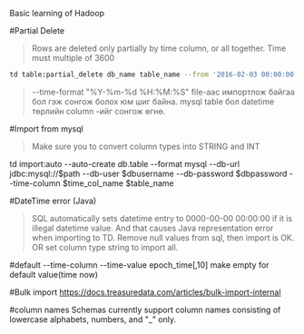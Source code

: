 Basic learning of Hadoop

#Partial Delete
> Rows are deleted only partially by time column, or all together. Time must multiple of 3600

```bash
td table:partial_delete db_name table_name --from '2016-02-03 00:00:00 JST' --to '2016-02-17 00:00:00 JST' -w
```

> --time-format "%Y-%m-%d %H:%M:%S" file-аас импортлож байгаа бол гэж сонгож болох юм шиг байна.
mysql table бол datetime төрлийн column -ийг сонгож өгнө.

#Import from mysql
>Make sure you to convert column types into STRING and INT 
>
td import:auto --auto-create $db.$table --format mysql --db-url jdbc:mysql://$path --db-user $dbusername --db-password $dbpassword --time-column $time_col_name $table_name

#DateTime error (Java)
> SQL automatically sets datetime entry to 0000-00-00 00:00:00 if it is illegal datetime value. And that causes Java representation error when importing to TD.
Remove null values from sql, then import is OK.
OR set column type string to import all.

#default --time-column
--time-value epoch_time[,10]
make empty for default value(time now)

#Bulk import
https://docs.treasuredata.com/articles/bulk-import-internal

#column names
Schemas currently support column names consisting of lowercase alphabets, numbers, and "_" only.